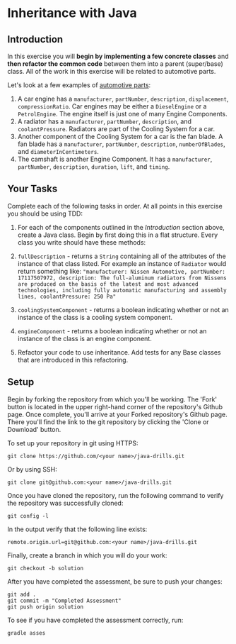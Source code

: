 # Inheritance with Java

## Introduction

In this exercise you will **begin by implementing a few concrete classes** and **then refactor the common code** between them into a parent (super/base) class. All of the work in this exercise will be related to automotive parts.

Let's look at a few examples of [automotive parts](https://en.wikipedia.org/wiki/List_of_auto_parts#Engine_components_and_parts):

  1. A car engine has a `manufacturer`, `partNumber`, `description`, `displacement`, `compressionRatio`. Car engines may be either a `DieselEngine` or a `PetrolEngine`. The engine itself is just one of many Engine Components.
  1. A radiator has a `manufacturer`, `partNumber`, `description`, and `coolantPressure`. Radiators are part of the Cooling System for a car.
  1. Another component of the Cooling System for a car is the fan blade. A fan blade has a `manufacturer`, `partNumber`, `description`, `numberOfBlades`, and `diameterInCentimeters`.
  1. The camshaft is another Engine Component. It has a `manufacturer`, `partNumber`, `description`, `duration`, `lift`, and `timing`.

## Your Tasks

Complete each of the following tasks in order. At all points in this exercise you should be using TDD:

1. For each of the components outlined in the _Introduction_ section above, create a Java class. Begin by first doing this in a flat structure. Every class you write should have these methods:

  1. `fullDescription` - returns a `String` containing all of the attributes of the instance of that class listed. For example an instance of `Radiator` would return something like: `"manufacturer: Nissen Automotive, partNumber: 17117507972, description: The full-aluminum radiators from Nissens are produced on the basis of the latest and most advanced technologies, including fully automatic manufacturing and assembly lines, coolantPressure: 250 Pa"`
  1. `coolingSystemComponent` - returns a boolean indicating whether or not an instance of the class is a cooling system
  component.
  1. `engineComponent` - returns a boolean indicating whether or not an instance of the class is an engine component.

2. Refactor your code to use inheritance. Add tests for any Base classes that are introduced in this refactoring.

## Setup

Begin by forking the repository from which you'll be working. The 'Fork' button is located in the upper right-hand corner of the repository's Github page. Once complete, you'll arrive at your Forked repository's Github page. There you'll find the link to the git repository by clicking the 'Clone or Download' button.

To set up your repository in git using HTTPS:

	git clone https://github.com/<your name>/java-drills.git

Or by using SSH:

	git clone git@github.com:<your name>/java-drills.git

Once you have cloned the repository, run the following command to verify the repository was successfully cloned:

	git config -l

In the output verify that the following line exists:

	remote.origin.url=git@github.com:<your name>/java-drills.git

Finally, create a branch in which you will do your work:

    git checkout -b solution

After you have completed the assessment, be sure to push your changes:

    git add .
    git commit -m "Completed Assessment"
    git push origin solution

To see if you have completed the assessment correctly, run:

```
gradle asses
```